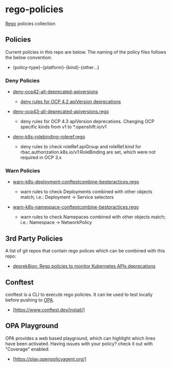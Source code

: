 # rego-policies
[Rego](https://www.openpolicyagent.org/docs/latest/policy-language/) policies collection

## Policies
Current policies in this repo are below. The naming of the policy files follows the below convention:
- {policy-type}-{platform}-{kind}-{other...}

### Deny Policies
- [deny-ocp42-all-deprecated-apiversions](policy/deny-ocp42-all-deprecated-apiversion.rego)
    - [deny rules for OCP 4.2 apiVersion deprecations](https://docs.openshift.com/container-platform/4.2/release_notes/ocp-4-2-release-notes.html#ocp-4-2-deprecated-features)

- [deny-ocp43-all-deprecated-apiversions.rego](policy/deny-ocp43-all-deprecated-apiversions.rego)
    - deny rules for OCP 4.3 apiVersion deprecations. Changing OCP specific kinds from v1 to *.openshift.io/v1

- [deny-k8s-rolebinding-roleref.rego](policy/deny-k8s-rolebinding-roleref.rego)
    - deny rules to check roleRef.apiGroup and roleRef.kind for rbac.authorization.k8s.io/v1:RoleBinding are set, which were not required in OCP 3.x

### Warn Policies
- [warn-k8s-deployment-conftestcombine-bestpractices.rego](policy/warn-k8s-deployment-conftestcombine-bestpractices.rego)
    - warn rules to check Deployments combined with other objects match; i.e.: Deployment -> Service selectors

- [warn-k8s-namespace-conftestcombine-bestpractices.rego](policy/warn-k8s-namespace-conftestcombine-bestpractices.rego)
    - warn rules to check Namepaces combined with other objects match; i.e.: Namespace -> NetworkPolicy

## 3rd Party Policies
A list of git repos that contain rego polices which can be combined with this repo:
- [deprek8ion: Rego policies to monitor Kubernetes APIs deprecations](https://github.com/swade1987/deprek8ion)

## Conftest
conftest is a CLI to execute rego policies. It can be used to test locally before pushing to [OPA](https://www.openpolicyagent.org/).
- [https://www.conftest.dev/install/]

## OPA Playground
OPA provides a web based playground, which can highlight which lines have been activated. Having issues with your policy? check it out with "Coverage" enabled:
- [https://play.openpolicyagent.org/]